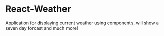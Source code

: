 # React-Weather

Application for displaying current weather using components, will show a seven day forcast and much more!
